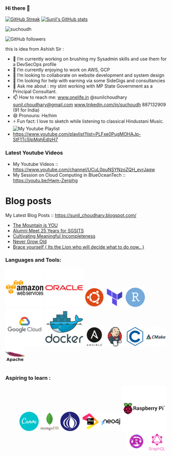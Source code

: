 ### Hi there 👋

[![GitHub Streak](https://github-readme-streak-stats.herokuapp.com?user=ashishkolarkar&theme=graywhite)](https://git.io/streak-stats)
[![Sunil's GitHub stats](https://github-readme-stats.vercel.app/api?username=ashishkolarkar)](https://github.com/ashishkolarlar/github-readme-stats)

<div align="left" inline>
<span align="left"> <img src="https://komarev.com/ghpvc/?username=suchoudh&label=Profile%20views&color=0e75b6&style=flat" alt="suchoudh" /> </span>
<!--
  span align="left"> <a href="https://twitter.com/sunilchoudhary" target="blank"><img src="https://img.shields.io/twitter/follow/sunilchoudhary?logo=twitter&style=for-the-badge" alt="sunilchoudhary" /></a> </span>
  -->
</div>

![GitHub followers](https://img.shields.io/github/followers/suchoudh?style=social)

<!--
**suchoudh/suchoudh** is a ✨ _special_ ✨ repository because its `README.md` (this file) appears on your GitHub profile.

Here are some ideas to get you started:

-->
this is idea from Ashish Sir : 
- 🔭 I’m currently working on brushing my Sysadmin skills and use them for a DevSecOps profile 
- 🌱 I’m currently enjoying to work on AWS, GCP 
- 👯 I’m looking to collaborate on website development and system design
- 🤔 I’m looking for help with earning via some SideGigs and consultancies  
- 💬 Ask me about : my stint working with MP State Government as a Principal Consultant. 
- 📫 How to reach me: www.onelife.in @sunilchoudhary sunil.choudhary@gmail.com www.linkedin.com/in/suchoudh 887132909 (91 for India)  
- 😄 Pronouns: He/him 
- ⚡ Fun fact: I love to sketch while listening to classical Hindustani Music. ![My Youtube Playlist](https://www.youtube.com/playlist?list=PLFxe0PugMOHAJp-StF1Tc5IpMqhEdIzH7)
- https://www.youtube.com/playlist?list=PLFxe0PugMOHAJp-StF1Tc5IpMqhEdIzH7




### Latest Youtube Videos

<!-- YT LIST START -->

- My Youtube Videos ::   https://www.youtube.com/channel/UCuL0puNSYNzoZQH_evrJaqw 
- My Session on Cloud Computing in BlueOceanTech :: https://youtu.be/Hwm-Zerpihg

# Blog posts 
My Latest Blog Posts :: https://sunil_choudhary.blogspot.com/
<!-- BLOG-POST-LIST:START -->
- [The Mountain is YOU](https://sunil_choudhary.blogspot.com/2024/01/the-mountain-is-you-day-12post-344.html)
- [Alumni Meet 25 Years for SGSITS](https://sunil_choudhary.blogspot.com/2023/12/alumni-meet-25-years-for-sgsits.html)
- [Cultivating Meaningful Incompleteness](https://sunil_choudhary.blogspot.com/2023/03/cultivating-meaningful-incompleteness.html)
- [Never Grow Old](https://sunil_choudhary.blogspot.com/2021/06/never-grow-old.html)
- [Brace yourself &lpar; Its the Lion who will decide what to do now.. &rpar;](https://sunil_choudhary.blogspot.com/2021/06/brace-yourself-its-lion-who-will-decide.html)
<!-- BLOG-POST-LIST:END -->


### Languages and Tools:
<p align="left"><img src="img/amazonwebservices-original-wordmark.svg" alt="AWS" width="120" height="120"/> </a>
<a href="http"//www.oracle.com" target="blank"><img src="img/oracle-original.svg" alt="oracle"  width="120" height="120" /></a>                                                                  <a href="http"//www.ubuntu.com" target="blank"><img src="img/ubuntu-plain.svg" alt="ubuntu"  width="60" height="60" /></a> 
<a href="http"//www.terraform.com" target="blank"><img src="img/terraform-original.svg" alt="terraform"  width="60" height="60" /></a>                                                                  <a href="http"//www.rstudio.com" target="blank"><img src="img/rstudio-original.svg" alt="rstudio"  width="60" height="60" /></a> 
<a href="http"//www.cloud.google.com" target="blank"><img src="img/googlecloud-original-wordmark.svg" alt="GoogleCloud"  width="120" height="120" /></a> 
<a href="http"//www.docker.com" target="blank"><img src="img/docker-original-wordmark.svg" alt="docker"  width="120" height="120" /></a> 
<a href="http"//www.ansible.com" target="blank"><img src="img/ansible-original-wordmark.svg" alt="ansible"  width="60" height="60" /></a> 
<a href="http"//www.jenkins.com" target="blank"><img src="img/jenkins-original.svg" alt="Jenkins"  width="60" height="60" /></a>    
<a href=" " target="blank"><img src="img/c-line.svg" alt="C Language"  width="60" height="60" /></a>    
<a href=" " target="blank"><img src="img/cmake-original-wordmark.svg" alt="C Make"  width="60" height="60" /></a>
<a href=" " target="blank"><img src="img/apache-original-wordmark.svg" alt="Apache"  width="60" height="60" /></a>    
</p>

### Aspiring to learn :
<p align="right"> 
  <img src="img/canva-original.svg" alt="Canva"  width="60" height="60" /></a>  
  <a href="" target="blank"><img src="img/mongodb-original-wordmark.svg" alt="MongoDB"  width="60" height="60" /></a> 
  <a href="" target="blank"><img src="img/perl-original.svg" alt="Perl"  width="60" height="60" /></a>  
  <a href="" target="blank"> <img src="img/jetbrains-original.svg" alt="JetBrains"  width="60" height="60" /></a>  
  <a> <img src="img/neo4j-original-wordmark.svg" alt="Neo4J"  width="60" height="60" /></a>  
  <a> <img src="img/raspberrypi-original-wordmark.svg" alt="RaspberryPi"  width="140" height="140" /></a>
  <a> <img src="img/rust-logo-blk.png" alt="Rust"  width="60" height="60" /></a>
   <a> <img src="img/graphql-plain-wordmark.svg" alt="GraphQL"  width="60" height="60" /></a>

<!-- 
Rough space : for copy pastes :) 
mongodb-original-wordmark.svg
--> 

</p>


